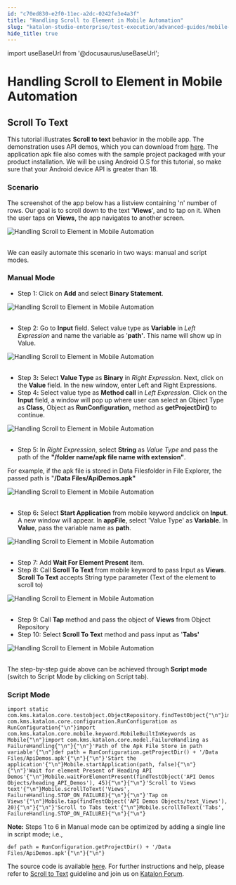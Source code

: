 ```yaml
---
id: "c70ed830-e2f0-11ec-a2dc-0242fe3e4a3f"
title: "Handling Scroll to Element in Mobile Automation"
slug: "katalon-studio-enterprise/test-execution/advanced-guides/mobile-testing/handling-scroll-to-element-in-mobile-automation"
hide_title: true
---
```

import useBaseUrl from '@docusaurus/useBaseUrl';

    

# <a id="id_scroll_element_mobile_automation" class="anchor_top_offset"/><a id="ariaid-title1" class="anchor_top_offset"/>Handling Scroll to Element in Mobile Automation

    
    
  
  

## <a id="id_1" class="anchor_top_offset"/>Scroll To Text

  
    
<p xmlns="http://www.w3.org/1999/xhtml" className="p">This tutorial illustrates <strong className="ph b">Scroll to text</strong>   behavior in the mobile app. The demonstration uses API demos, which   you can download from <a className="xref j-external-link" href="https://github.com/katalon-studio/katalon-mobile-automation/blob/master/Data%20Files/ApiDemos.apk" target="_blank">here</a>.   The application apk file also comes with the sample project   packaged with your product installation. We will be using Android   O.S for this tutorial, so make sure that your Android device API is   greater than 18.</p> 
  
      
    

### <a id="id_2" class="anchor_top_offset"/>Scenario

    
      
<p xmlns="http://www.w3.org/1999/xhtml" className="p">The screenshot of the app below has a listview containing 'n'   number of rows. Our goal is to scroll down to the text   '<strong className="ph b">Views</strong>', and to tap on it. When the user taps on   <strong className="ph b">Views,</strong> the app navigates to another screen.</p> 
      
<p xmlns="http://www.w3.org/1999/xhtml" className="p">   <img className="image" src={useBaseUrl("https://github.com/katalon-studio/docs-images/raw/master/katalon-studio/tutorials/scroll_element_mobile_automation/Handling-Scroll-to-Element-in-Mobile-Automation.png")} alt="Handling Scroll to Element in Mobile Automation" /><br /><br /> </p> 
      
<p xmlns="http://www.w3.org/1999/xhtml" className="p">We can easily automate this scenario in two ways: manual and   script modes.</p> 
    
  
    

### <a id="id_3" class="anchor_top_offset"/>Manual Mode

    
      
<ul xmlns="http://www.w3.org/1999/xhtml" className="ul">   <li className="li">Step 1: Click on <strong className="ph b">Add</strong> and select <strong className="ph b">Binary       Statement</strong>.</li> </ul> 
      
<p xmlns="http://www.w3.org/1999/xhtml" className="p">   <img className="image" src={useBaseUrl("https://github.com/katalon-studio/docs-images/raw/master/katalon-studio/tutorials/scroll_element_mobile_automation/Handling-Scroll-to-Element-in-Mobile-Automation-1.png")} alt="Handling Scroll to Element in Mobile Automation" /><br /><br /> </p> 
      
<ul xmlns="http://www.w3.org/1999/xhtml" className="ul">   <li className="li">Step 2: Go to <strong className="ph b">Input</strong> field. Select value type     as <strong className="ph b">Variable</strong> in <em className="ph i">Left Expression</em> and name     the variable as '<strong className="ph b">path'</strong>. This name will show up in     Value.</li> </ul> 
      
<p xmlns="http://www.w3.org/1999/xhtml" className="p">   <img className="image" src={useBaseUrl("https://github.com/katalon-studio/docs-images/raw/master/katalon-studio/tutorials/scroll_element_mobile_automation/Handling-Scroll-to-Element-in-Mobile-Automation-2.png")} alt="Handling Scroll to Element in Mobile Automation" /><br /><br /> </p> 
      
<ul xmlns="http://www.w3.org/1999/xhtml" className="ul">   <li className="li">Step 3<strong className="ph b">:</strong> Select <strong className="ph b">Value Type</strong> as     <strong className="ph b">Binary</strong> in <em className="ph i">Right Expression</em>. Next, click     on the <strong className="ph b">Value</strong> field. In the new window, enter Left     and Right Expressions.</li>   <li className="li">Step 4<strong className="ph b">:</strong> Select value type as <strong className="ph b">Method       call</strong> in <em className="ph i">Left Expression</em>. Click on the     <strong className="ph b">Input</strong> field, a window will pop up where user can     select an Object Type as <strong className="ph b">Class,</strong> Object as     <strong className="ph b">RunConfiguration,</strong> method as     <strong className="ph b">getProjectDir()</strong> to continue.</li> </ul> 
      
<p xmlns="http://www.w3.org/1999/xhtml" className="p">   <img className="image" src={useBaseUrl("https://github.com/katalon-studio/docs-images/raw/master/katalon-studio/tutorials/scroll_element_mobile_automation/Handling-Scroll-to-Element-in-Mobile-Automation-3.png")} alt="Handling Scroll to Element in Mobile Automation" /><br /><br /> </p> 
      
<ul xmlns="http://www.w3.org/1999/xhtml" className="ul">   <li className="li">Step 5: In <em className="ph i">Right Expression</em>, select     <strong className="ph b">String</strong> as <em className="ph i">Value Type</em> and pass the path of     the <strong className="ph b">"/folder name/apk file name with       extension"</strong>.</li> </ul> 
      
<p xmlns="http://www.w3.org/1999/xhtml" className="p">For example, if the apk file is stored in Data Filesfolder in   File Explorer, the passed path is "<strong className="ph b">/Data     Files/ApiDemos.apk"</strong> </p> 
      
<p xmlns="http://www.w3.org/1999/xhtml" className="p">   <img className="image" src={useBaseUrl("https://github.com/katalon-studio/docs-images/raw/master/katalon-studio/tutorials/scroll_element_mobile_automation/Handling-Scroll-to-Element-in-Mobile-Automation-5.png")} alt="Handling Scroll to Element in Mobile Automation" /><br /><br /> </p> 
      
<ul xmlns="http://www.w3.org/1999/xhtml" className="ul">   <li className="li">Step 6<strong className="ph b">:</strong> Select <strong className="ph b">Start       Application</strong> from mobile keyword andclick on     <strong className="ph b">Input</strong>. A new window will appear. In     <strong className="ph b">appFile</strong>, select 'Value Type' as     <strong className="ph b">Variable</strong>. In <strong className="ph b">Value</strong>, pass the     variable name as <strong className="ph b">path</strong>.</li> </ul> 
      
<p xmlns="http://www.w3.org/1999/xhtml" className="p">   <img className="image" src={useBaseUrl("https://github.com/katalon-studio/docs-images/raw/master/katalon-studio/tutorials/scroll_element_mobile_automation/Handling-Scroll-to-Element-in-Mobile-Automation-6.png")} alt="Handling Scroll to Element in Mobile Automation" /><br /><br /> </p> 
      
<ul xmlns="http://www.w3.org/1999/xhtml" className="ul">   <li className="li">Step 7: Add <strong className="ph b">Wait For Element Present</strong>     item.</li>   <li className="li">Step 8: Call <strong className="ph b">Scroll To Text</strong> from mobile     keyword to pass Input as <strong className="ph b">Views</strong>. <strong className="ph b">Scroll To       Text</strong> accepts String type parameter (Text of the element to     scroll to)</li> </ul> 
      
<p xmlns="http://www.w3.org/1999/xhtml" className="p">   <img className="image" src={useBaseUrl("https://github.com/katalon-studio/docs-images/raw/master/katalon-studio/tutorials/scroll_element_mobile_automation/Handling-Scroll-to-Element-in-Mobile-Automation-8.png")} alt="Handling Scroll to Element in Mobile Automation" /><br /><br /> </p> 
      
<ul xmlns="http://www.w3.org/1999/xhtml" className="ul">   <li className="li">Step 9: Call <strong className="ph b">Tap</strong> method and pass the object of     <strong className="ph b">Views</strong> from Object Repository</li>   <li className="li">Step 10: Select <strong className="ph b">Scroll To Tex</strong>t method and pass     input as '<strong className="ph b">Tabs'</strong>   </li> </ul> 
      
<p xmlns="http://www.w3.org/1999/xhtml" className="p">   <img className="image" src={useBaseUrl("https://github.com/katalon-studio/docs-images/raw/master/katalon-studio/tutorials/scroll_element_mobile_automation/Handling-Scroll-to-Element-in-Mobile-Automation-10.png")} alt="Handling Scroll to Element in Mobile Automation" /><br /><br /> </p> 
      
<p xmlns="http://www.w3.org/1999/xhtml" className="p">The step-by-step guide above can be achieved through   <strong className="ph b">Script mode</strong> (switch to Script Mode by clicking on   Script tab).</p> 
    
  

### <a id="id_4" class="anchor_top_offset"/>Script Mode

<pre xmlns="http://www.w3.org/1999/xhtml" className="pre codeblock"><code>import static com.kms.katalon.core.testobject.ObjectRepository.findTestObject{"\n"}import com.kms.katalon.core.configuration.RunConfiguration as RunConfiguration{"\n"}import com.kms.katalon.core.mobile.keyword.MobileBuiltInKeywords as Mobile{"\n"}import com.kms.katalon.core.model.FailureHandling as FailureHandling{"\n"}{"\n"}'Path of the Apk File Store in path variable'{"\n"}def path = RunConfiguration.getProjectDir() + '/Data Files/ApiDemos.apk'{"\n"}{"\n"}'Start the application'{"\n"}Mobile.startApplication(path, false){"\n"}{"\n"}'Wait for element Present of Heading API Demos'{"\n"}Mobile.waitForElementPresent(findTestObject('API Demos Objects/heading_API_Demos'), 45){"\n"}{"\n"}'Scroll to Views text'{"\n"}Mobile.scrollToText('Views', FailureHandling.STOP_ON_FAILURE){"\n"}{"\n"}'Tap on Views'{"\n"}Mobile.tap(findTestObject('API Demos Objects/text_Views'), 20){"\n"}{"\n"}'Scroll to Tabs text'{"\n"}Mobile.scrollToText('Tabs', FailureHandling.STOP_ON_FAILURE){"\n"}{"\n"}</code></pre> 
<p xmlns="http://www.w3.org/1999/xhtml" className="p">   <strong className="ph b">Note:</strong> Steps 1 to 6 in Manual mode can be   optimized by adding a single line in script mode; i.e.,</p> 
<pre xmlns="http://www.w3.org/1999/xhtml" className="pre codeblock"><code>def path = RunConfiguration.getProjectDir() + '/Data Files/ApiDemos.apk'{"\n"}{"\n"}</code></pre> 
<p xmlns="http://www.w3.org/1999/xhtml" className="p">The source code is available <a className="xref j-external-link" href="https://github.com/katalon-studio/katalon-mobile-automation" target="_blank">here</a>. For   further instructions and help, please refer to <a className="xref" href="/docs/katalon-studio-enterprise/keywords/mobile-keywords/mobile-scroll-to-text">Scroll to     Text</a> guideline and join us on <a className="xref j-external-link" href="http://forum.katalon.com/" target="_blank">Katalon Forum</a>.</p> 
